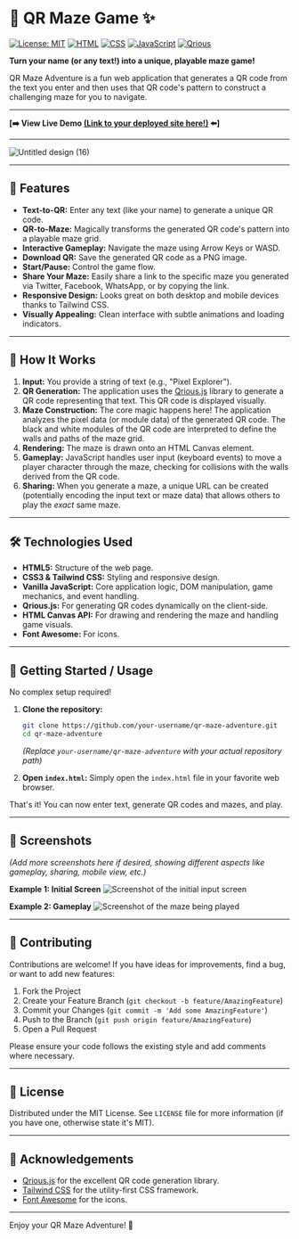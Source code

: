 # 🧩 QR Maze Game ✨

[![License: MIT](https://img.shields.io/badge/License-MIT-yellow.svg)](https://opensource.org/licenses/MIT)
[![HTML](https://img.shields.io/badge/HTML5-E34F26?style=for-the-badge&logo=html5&logoColor=white)](https://developer.mozilla.org/en-US/docs/Web/Guide/HTML/HTML5)
[![CSS](https://img.shields.io/badge/Tailwind_CSS-38B2AC?style=for-the-badge&logo=tailwind-css&logoColor=white)](https://tailwindcss.com/)
[![JavaScript](https://img.shields.io/badge/JavaScript-F7DF1E?style=for-the-badge&logo=javascript&logoColor=black)](https://developer.mozilla.org/en-US/docs/Web/JavaScript)
[![Qrious](https://img.shields.io/badge/Qrious.js-QR_Codes-blue?style=flat-square)](https://github.com/neocotic/qrious)

**Turn your name (or any text!) into a unique, playable maze game!**

QR Maze Adventure is a fun web application that generates a QR code from the text you enter and then uses that QR code's pattern to construct a challenging maze for you to navigate.

---

**[➡️ View Live Demo [(Link to your deployed site here!)](https://yididiya-kassahun.github.io/qrmazegame/) ⬅️]**

---

![Untitled design (16)](https://github.com/user-attachments/assets/5438a9a1-ad30-40dd-944e-d02bb79575eb)

---

## 🚀 Features

*   **Text-to-QR:** Enter any text (like your name) to generate a unique QR code.
*   **QR-to-Maze:** Magically transforms the generated QR code's pattern into a playable maze grid.
*   **Interactive Gameplay:** Navigate the maze using Arrow Keys or WASD.
*   **Download QR:** Save the generated QR code as a PNG image.
*   **Start/Pause:** Control the game flow.
*   **Share Your Maze:** Easily share a link to the specific maze you generated via Twitter, Facebook, WhatsApp, or by copying the link.
*   **Responsive Design:** Looks great on both desktop and mobile devices thanks to Tailwind CSS.
*   **Visually Appealing:** Clean interface with subtle animations and loading indicators.

---

## 🤔 How It Works

1.  **Input:** You provide a string of text (e.g., "Pixel Explorer").
2.  **QR Generation:** The application uses the [Qrious.js](https://github.com/neocotic/qrious) library to generate a QR code representing that text. This QR code is displayed visually.
3.  **Maze Construction:** The core magic happens here! The application analyzes the pixel data (or module data) of the generated QR code. The black and white modules of the QR code are interpreted to define the walls and paths of the maze grid.
4.  **Rendering:** The maze is drawn onto an HTML Canvas element.
5.  **Gameplay:** JavaScript handles user input (keyboard events) to move a player character through the maze, checking for collisions with the walls derived from the QR code.
6.  **Sharing:** When you generate a maze, a unique URL can be created (potentially encoding the input text or maze data) that allows others to play the *exact* same maze.

---

## 🛠️ Technologies Used

*   **HTML5:** Structure of the web page.
*   **CSS3 & Tailwind CSS:** Styling and responsive design.
*   **Vanilla JavaScript:** Core application logic, DOM manipulation, game mechanics, and event handling.
*   **Qrious.js:** For generating QR codes dynamically on the client-side.
*   **HTML Canvas API:** For drawing and rendering the maze and handling game visuals.
*   **Font Awesome:** For icons.

---

## 🚦 Getting Started / Usage

No complex setup required!

1.  **Clone the repository:**
    ```bash
    git clone https://github.com/your-username/qr-maze-adventure.git
    cd qr-maze-adventure
    ```
    *(Replace `your-username/qr-maze-adventure` with your actual repository path)*

2.  **Open `index.html`:** Simply open the `index.html` file in your favorite web browser.

That's it! You can now enter text, generate QR codes and mazes, and play.

---

## 📸 Screenshots

*(Add more screenshots here if desired, showing different aspects like gameplay, sharing, mobile view, etc.)*

**Example 1: Initial Screen**
![Screenshot of the initial input screen](<./path/to/your/screenshot_initial.png>)

**Example 2: Gameplay**
![Screenshot of the maze being played](<./path/to/your/screenshot_gameplay.png>)

---

## 🤝 Contributing

Contributions are welcome! If you have ideas for improvements, find a bug, or want to add new features:

1.  Fork the Project
2.  Create your Feature Branch (`git checkout -b feature/AmazingFeature`)
3.  Commit your Changes (`git commit -m 'Add some AmazingFeature'`)
4.  Push to the Branch (`git push origin feature/AmazingFeature`)
5.  Open a Pull Request

Please ensure your code follows the existing style and add comments where necessary.

---

## 📜 License

Distributed under the MIT License. See `LICENSE` file for more information (if you have one, otherwise state it's MIT).

---

## 🙏 Acknowledgements

*   [Qrious.js](https://github.com/neocotic/qrious) for the excellent QR code generation library.
*   [Tailwind CSS](https://tailwindcss.com/) for the utility-first CSS framework.
*   [Font Awesome](https://fontawesome.com/) for the icons.

---

Enjoy your QR Maze Adventure! 🎉
